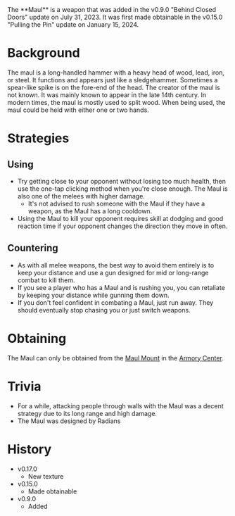 <Stub />
The **Maul** is a weapon that was added in the v0.9.0 "Behind Closed Doors" update on July 31, 2023. It was first made obtainable in the v0.15.0 "Pulling the Pin" update on January 15, 2024.

# Background

The maul is a long-handled hammer with a heavy head of wood, lead, iron, or steel. It functions and appears just like a sledgehammer. Sometimes a spear-like spike is on the fore-end of the head. The creator of the maul is not known. It was mainly known to appear in the late 14th century. In modern times, the maul is mostly used to split wood. When being used, the maul could be held with either one or two hands.

# Strategies

## Using 

- Try getting close to your opponent without losing too much health, then use the one-tap clicking method when you're close enough. The Maul is also one of the melees with higher damage.
  - It's not advised to rush someone with the Maul if they have a weapon, as the Maul has a long cooldown.
- Using the Maul to kill your opponent requires skill at dodging and good reaction time if your opponent changes the direction they move in often.

## Countering 

- As with all melee weapons, the best way to avoid them entirely is to keep your distance and use a gun designed for mid or long-range combat to kill them.
 - If you see a player who has a Maul and is rushing you, you can retaliate by keeping your distance while gunning them down.
  - If you don't feel confident in combating a Maul, just run away. They should eventually stop chasing you or just switch weapons.

# Obtaining 

The Maul can only be obtained from the [Maul Mount](/obstacles/gun_mounts) in the [Armory Center](/buildings/armory_meta).

# Trivia

- For a while, attacking people through walls with the Maul was a decent strategy due to its long range and high damage.
- The Maul was designed by Radians

# History

- v0.17.0
  - New texture
- v0.15.0
  - Made obtainable
- v0.9.0
  - Added
